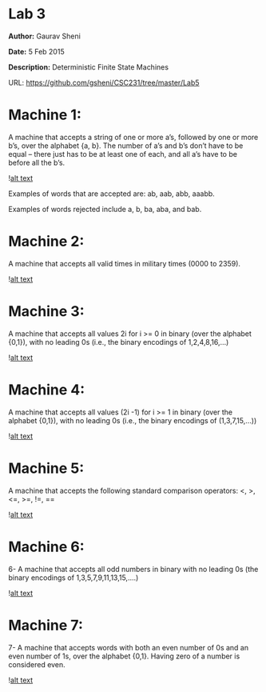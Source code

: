 # Lab 3

<b>Author:</b> Gaurav Sheni 

<b>Date:</b> 5 Feb 2015 

<b>Description:</b> Deterministic Finite State Machines

URL: https://github.com/gsheni/CSC231/tree/master/Lab5

Machine 1:
=======

A machine that accepts a string of one or more a’s, followed by one or more b’s, over the alphabet {a, b}. The number of a’s and b’s don’t have to be equal – there just has to be at least one of each, and all a’s have to be before all the b’s. 

\![alt text](http://i.imgur.com/wMRoS5m.png?2 "Machine 1")

Examples of words that are accepted are: ab, aab, abb, aaabb. 

Examples of words rejected include a, b, ba, aba, and bab. 

Machine 2:
=======

A machine that accepts all valid times in military times (0000 to 2359).

\![alt text](http://i.imgur.com/2u0YGEy.png?1 "Machine 2")


Machine 3:
=======

A machine that accepts all values 2i for i >= 0 in binary (over the alphabet {0,1}), with no leading 0s (i.e., the binary encodings of 1,2,4,8,16,…)

\![alt text](http://i.imgur.com/p9hiScT.png?1 "Machine 3")

Machine 4:
=======

A machine that accepts all values (2i -1) for i >= 1 in binary (over the alphabet {0,1}), with no leading 0s (i.e., the binary encodings of (1,3,7,15,…)) 

\![alt text](http://i.imgur.com/PehS1jV.png?1 "Machine 4")

Machine 5:
=======

A machine that accepts the following standard comparison operators: <, >, <=, >=, !=, == 

\![alt text](http://i.imgur.com/uZGgNBK.png?1 "Machine 5")

Machine 6:
=======

6- A machine that accepts all odd numbers in binary with no leading 0s (the binary encodings of 1,3,5,7,9,11,13,15,….) 

\![alt text](http://i.imgur.com/uZGgNBK.png?1 "Machine 1")

Machine 7:
=======

7- A machine that accepts words with both an even number of 0s and an even number of 1s, over the alphabet {0,1}. Having zero of a number is considered even. 

\![alt text](http://i.imgur.com/p3zE9yd.png?2 "Machine 1")
